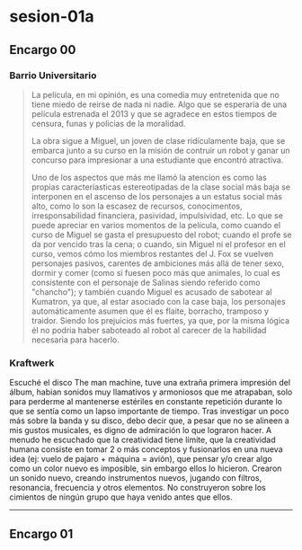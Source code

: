 # sesion-01a

## Encargo 00

### Barrio Universitario
>
>La película, en mi opinión, es una comedia muy entretenida que no tiene miedo de reirse de nada ni nadie. Algo que se esperaría de una película estrenada el 2013 y que se agradece en estos tiempos de censura, funas y policias de la moralidad.
>
>La obra sigue a Miguel, un joven de clase ridículamente baja, que se embarca junto a su curso en la misión de contruir un robot y ganar un concurso para impresionar a una estudiante que encontró atractiva.
>
>Uno de los aspectos que más me llamó la atencion es como las propias caracteríasticas estereotipadas de la clase social más baja se interponen en el ascenso de los personajes a un estatus social más alto, como lo son la escasez de recursos, conocimentos, irresponsabilidad financiera, pasividad, impulsividad, etc.
>Lo que se puede apreciar en varios momentos de la película, como cuando el curso de Miguel se gasta el presupuesto del robot; cuando el profe se da por vencido tras la cena; o cuando, sin Miguel ni el profesor en el curso, vemos cómo los miembros restantes del J. Fox se vuelven personajes pasivos, carentes de ambiciones más allá de tener sexo, dormir y comer (como si fuesen poco más que animales, lo cual es consistente con el personaje de Salinas siendo referido como "chancho"); y también cuando Miguel es acusado de sabotear al Kumatron, ya que, al estar asociado con la case baja, los personajes automáticamente asumen que él es flaite, borracho, tramposo y traidor. Siendo los prejuicios más fuertes, ya que, por la misma lógica él no podria haber saboteado al robot al carecer de la habilidad necesaria para hacerlo.

### Kraftwerk

Escuché el disco The man machine, tuve una extraña primera impresión del álbum, habian sonidos muy llamativos y armoniosos que me atrapaban, solo para perderme al mantenerse estériles en constante repetición durante lo que se sentía como un lapso importante de tiempo.
Tras investigar un poco más sobre la banda y su disco, debo decir que, a pesar que no se alineen a mis gustos musicales, es digno de admiración lo que lograron hacer.
A menudo he escuchado que la creatividad tiene límite, que la creatividad humana consiste en tomar 2 o más conceptos y fusionarlos en una nueva idea (ej: vuelo de pajaro + máquina = avión), que pensar y/o crear algo como un color nuevo es imposible, sin embargo ellos lo hicieron. Crearon un sonido nuevo, creando instrumentos nuevos, jugando con filtros, resonancia, frecuencia y otros elementos. No construyeron sobre los cimientos de ningún grupo que haya venido antes que ellos.

-----

## Encargo 01
